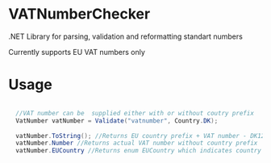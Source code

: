 # VATNumberChecker
.NET Library for parsing, validation and reformatting standart numbers

Currently supports EU VAT numbers only

# Usage
```C#

  //VAT number can be  supplied either with or without coutry prefix
  VatNumber vatNumber = Validate("vatnumber", Country.DK); 
  
  vatNumber.ToString(); //Returns EU country prefix + VAT number - DK12345678
  vatNumber.Number //Returns actual VAT number without country prefix
  vatNumber.EUCountry //Returns enum EUCountry which indicates country prefix for VAT number
  
```
